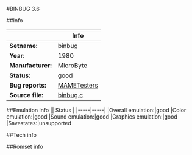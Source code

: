 #BINBUG 3.6

##Info

||Info|
|-----|-----|
|**Setname:**|binbug
|**Year:**|1980
|**Manufacturer:**|MicroByte
|**Status:**|good
|**Bug reports:**|[MAMETesters](http://mametesters.org/view_all_set.php?type=1&temporary=y&search=binbug.c)
|**Source file:**|[binbug.c](https://github.com/mamedev/mame/blob/master/src/mess/drivers/binbug.c)

##Emulation info
|| Status |
|-----|-----|
|Overall emulation:|good
|Color emulation:|good
|Sound emulation:|good
|Graphics emulation:|good
|Savestates:|unsupported

##Tech info

##Romset info

<!--- START OF EDITED COMMENT DO NOT TOUCH TEXT ABOVE-->
